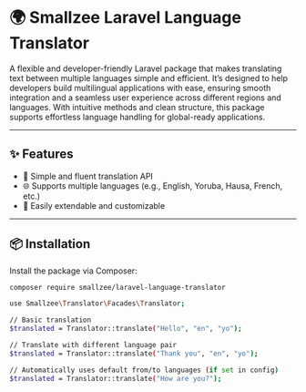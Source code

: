 # 🌍 Smallzee Laravel Language Translator

A flexible and developer-friendly Laravel package that makes translating text between multiple languages simple and efficient. It’s designed to help developers build multilingual applications with ease, ensuring smooth integration and a seamless user experience across different regions and languages. With intuitive methods and clean structure, this package supports effortless language handling for global-ready applications.

---

## ✨ Features

- 🎯 Simple and fluent translation API
- 🌐 Supports multiple languages (e.g., English, Yoruba, Hausa, French, etc.)
- 🧩 Easily extendable and customizable

---

## 📦 Installation

Install the package via Composer:

```bash
composer require smallzee/laravel-language-translator

use Smallzee\Translator\Facades\Translator;

// Basic translation
$translated = Translator::translate("Hello", "en", "yo");

// Translate with different language pair
$translated = Translator::translate("Thank you", "en", "yo");

// Automatically uses default from/to languages (if set in config)
$translated = Translator::translate("How are you?");